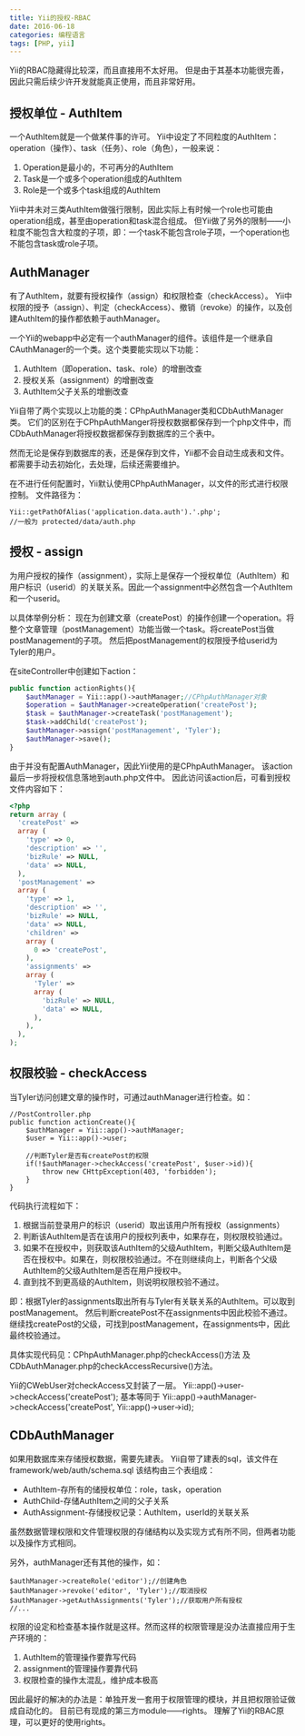 ```yaml
---
title: Yii的授权-RBAC
date: 2016-06-18
categories: 编程语言
tags: [PHP, yii]
---
```



Yii的RBAC隐藏得比较深，而且直接用不太好用。
 但是由于其基本功能很完善，因此只需后续少许开发就能真正使用，而且非常好用。

<!--more-->

## 授权单位 - AuthItem

一个AuthItem就是一个做某件事的许可。
 Yii中设定了不同粒度的AuthItem：operation（操作）、task（任务）、role（角色），一般来说：

1.  Operation是最小的，不可再分的AuthItem 
2.  Task是一个或多个operation组成的AuthItem 
3.  Role是一个或多个task组成的AuthItem

Yii中并未对三类AuthItem做强行限制，因此实际上有时候一个role也可能由operation组成，甚至由operation和task混合组成。
 但Yii做了另外的限制&mdash;&mdash;小粒度不能包含大粒度的子项，即：一个task不能包含role子项，一个operation也不能包含task或role子项。

## AuthManager

有了AuthItem，就要有授权操作（assign）和权限检查（checkAccess）。
Yii中权限的授予（assign）、判定（checkAccess）、撤销（revoke）的操作，以及创建AuthItem的操作都依赖于authManager。

一个Yii的webapp中必定有一个authManager的组件。该组件是一个继承自CAuthManager的一个类。这个类要能实现以下功能：

1.  AuthItem（即operation、task、role）的增删改查 
2.  授权关系（assignment）的增删改查 
3.  AuthItem父子关系的增删改查

Yii自带了两个实现以上功能的类：CPhpAuthManager类和CDbAuthManager类。
它们的区别在于CPhpAuthManger将授权数据都保存到一个php文件中，而CDbAuthManager将授权数据都保存到数据库的三个表中。

然而无论是保存到数据库的表，还是保存到文件，Yii都不会自动生成表和文件。都需要手动去初始化，去处理，后续还需要维护。

在不进行任何配置时，Yii默认使用CPhpAuthManager，以文件的形式进行权限控制。 
文件路径为：

```
Yii::getPathOfAlias('application.data.auth').'.php';
//一般为 protected/data/auth.php
```

## 授权 - assign

为用户授权的操作（assignment），实际上是保存一个授权单位（AuthItem）和用户标识（userid）的关联关系。因此一个assignment中必然包含一个AuthItem和一个userid。

以具体举例分析：
现在为创建文章（createPost）的操作创建一个operation。将整个文章管理（postManagement）功能当做一个task。将createPost当做postManagement的子项。
然后把postManagement的权限授予给userid为Tyler的用户。

在siteController中创建如下action：

```php
public function actionRights(){
	$authManager = Yii::app()->authManager;//CPhpAuthManager对象
	$operation = $authManager->createOperation('createPost');
	$task = $authManager->createTask('postManagement');
	$task->addChild('createPost');
	$authManager->assign('postManagement', 'Tyler');
	$authManager->save();
}
```

由于并没有配置AuthManager，因此Yii使用的是CPhpAuthManager。 
该action最后一步将授权信息落地到auth.php文件中。 
因此访问该action后，可看到授权文件内容如下：

```php
<?php
return array (
  'createPost' => 
  array (
    'type' => 0,
    'description' => '',
    'bizRule' => NULL,
    'data' => NULL,
  ),
  'postManagement' => 
  array (
    'type' => 1,
    'description' => '',
    'bizRule' => NULL,
    'data' => NULL,
    'children' => 
    array (
      0 => 'createPost',
    ),
    'assignments' => 
    array (
      'Tyler' => 
      array (
        'bizRule' => NULL,
        'data' => NULL,
      ),
    ),
  ),
);
```

## 权限校验 - checkAccess

当Tyler访问创建文章的操作时，可通过authManager进行检查。如：

```
//PostController.php
public function actionCreate(){
	$authManager = Yii::app()->authManager;
	$user = Yii::app()->user;

	//判断Tyler是否有createPost的权限
	if(!$authManager->checkAccess('createPost', $user->id)){
		throw new CHttpException(403, 'forbidden');
	}
}
```

代码执行流程如下：

1.  根据当前登录用户的标识（userid）取出该用户所有授权（assignments） 
2.  判断该AuthItem是否在该用户的授权列表中，如果存在，则权限校验通过。 
3.  如果不在授权中，则获取该AuthItem的父级AuthItem，判断父级AuthItem是否在授权中。如果在，则权限校验通过。不在则继续向上，判断各个父级AuthItem的父级AuthItem是否在用户授权中。 
4.  直到找不到更高级的AuthItem，则说明权限校验不通过。

即：根据Tyler的assignments取出所有与Tyler有关联关系的AuthItem。可以取到postManagement。 
然后判断createPost不在assignments中因此校验不通过。 
继续找createPost的父级，可找到postManagement，在assignments中，因此最终校验通过。

具体实现代码见：CPhpAuthManager.php的checkAccess()方法 及 CDbAuthManager.php的checkAccessRecursive()方法。

Yii的CWebUser对checkAccess又封装了一层。 
Yii::app()->user->checkAccess('createPost'); 基本等同于 Yii::app()->authManager->checkAccess('createPost', Yii::app()->user->id);

## CDbAuthManager

如果用数据库来存储授权数据，需要先建表。
 Yii自带了建表的sql，该文件在 framework/web/auth/schema.sql 该结构由三个表组成：

*   AuthItem-存所有的储授权单位：role，task，operation
*   AuthChild-存储AuthItem之间的父子关系
*   AuthAssignment-存储授权记录：AuthItem，userId的关联关系

虽然数据管理权限和文件管理权限的存储结构以及实现方式有所不同，但两者功能以及操作方式相同。

另外，authManager还有其他的操作，如：

```
$authManager->createRole('editor');//创建角色
$authManager->revoke('editor', 'Tyler');//取消授权
$authManager->getAuthAssignments('Tyler');//获取用户所有授权
//...
```

权限的设定和检查基本操作就是这样。然而这样的权限管理是没办法直接应用于生产环境的：

1.  AuthItem的管理操作要靠写代码
2.  assignment的管理操作要靠代码
3.  权限检查的操作太混乱，维护成本极高

因此最好的解决的办法是：单独开发一套用于权限管理的模块，并且把权限验证做成自动化的。 
目前已有现成的第三方module&mdash;&mdash;rights。
 理解了Yii的RBAC原理，可以更好的使用rights。
